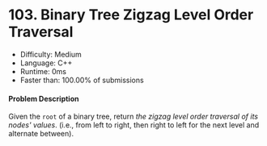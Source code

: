 # 103. Binary Tree Zigzag Level Order Traversal
- Difficulty: Medium
- Language: C++
- Runtime: 0ms
- Faster than: 100.00% of submissions

#### Problem Description
Given the `root` of a binary tree, return *the zigzag level order traversal of its nodes' values*. (i.e., from left to right, then right to left for the next level and alternate between).